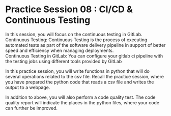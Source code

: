 # Practice Session 08 : CI/CD & Continuous Testing

In this session, you will focus on the continuous testing in GitLab.  
Continuous Testing: Continuous Testing is the process of executing automated tests as part of the software delivery pipeline in support of better speed and efficiency when managing deployments.  
Continuous Testing in GitLab: You can configure your gitlab ci pipeline with the testing jobs using different tools provided by GitLab

In this practice session, you will write functions in python that will do several operations related to the csv file. Recall the practice session, where you have prepared the python code that reads a csv file and writes the output to a webpage. 

In addition to above, you will also perform a code quality test. The code quality report will indicate the places in the python files, where your code can further be improved. 
